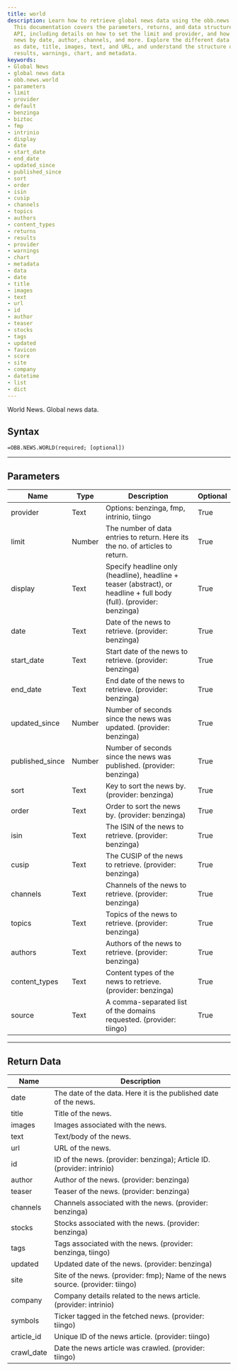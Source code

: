 ```yaml
---
title: world
description: Learn how to retrieve global news data using the obb.news.world API.
  This documentation covers the parameters, returns, and data structures used in the
  API, including details on how to set the limit and provider, and how to filter the
  news by date, author, channels, and more. Explore the different data fields such
  as date, title, images, text, and URL, and understand the structure of the returned
  results, warnings, chart, and metadata.
keywords: 
- Global News
- global news data
- obb.news.world
- parameters
- limit
- provider
- default
- benzinga
- biztoc
- fmp
- intrinio
- display
- date
- start_date
- end_date
- updated_since
- published_since
- sort
- order
- isin
- cusip
- channels
- topics
- authors
- content_types
- returns
- results
- provider
- warnings
- chart
- metadata
- data
- date
- title
- images
- text
- url
- id
- author
- teaser
- stocks
- tags
- updated
- favicon
- score
- site
- company
- datetime
- list
- dict
---
```


<!-- markdownlint-disable MD041 -->

World News. Global news data.

## Syntax

```excel wordwrap
=OBB.NEWS.WORLD(required; [optional])
```

---

## Parameters

| Name | Type | Description | Optional |
| ---- | ---- | ----------- | -------- |
| provider | Text | Options: benzinga, fmp, intrinio, tiingo | True |
| limit | Number | The number of data entries to return. Here its the no. of articles to return. | True |
| display | Text | Specify headline only (headline), headline + teaser (abstract), or headline + full body (full). (provider: benzinga) | True |
| date | Text | Date of the news to retrieve. (provider: benzinga) | True |
| start_date | Text | Start date of the news to retrieve. (provider: benzinga) | True |
| end_date | Text | End date of the news to retrieve. (provider: benzinga) | True |
| updated_since | Number | Number of seconds since the news was updated. (provider: benzinga) | True |
| published_since | Number | Number of seconds since the news was published. (provider: benzinga) | True |
| sort | Text | Key to sort the news by. (provider: benzinga) | True |
| order | Text | Order to sort the news by. (provider: benzinga) | True |
| isin | Text | The ISIN of the news to retrieve. (provider: benzinga) | True |
| cusip | Text | The CUSIP of the news to retrieve. (provider: benzinga) | True |
| channels | Text | Channels of the news to retrieve. (provider: benzinga) | True |
| topics | Text | Topics of the news to retrieve. (provider: benzinga) | True |
| authors | Text | Authors of the news to retrieve. (provider: benzinga) | True |
| content_types | Text | Content types of the news to retrieve. (provider: benzinga) | True |
| source | Text | A comma-separated list of the domains requested. (provider: tiingo) | True |

---

## Return Data

| Name | Description |
| ---- | ----------- |
| date | The date of the data. Here it is the published date of the news.  |
| title | Title of the news.  |
| images | Images associated with the news.  |
| text | Text/body of the news.  |
| url | URL of the news.  |
| id | ID of the news. (provider: benzinga);     Article ID. (provider: intrinio) |
| author | Author of the news. (provider: benzinga) |
| teaser | Teaser of the news. (provider: benzinga) |
| channels | Channels associated with the news. (provider: benzinga) |
| stocks | Stocks associated with the news. (provider: benzinga) |
| tags | Tags associated with the news. (provider: benzinga, tiingo) |
| updated | Updated date of the news. (provider: benzinga) |
| site | Site of the news. (provider: fmp);     Name of the news source. (provider: tiingo) |
| company | Company details related to the news article. (provider: intrinio) |
| symbols | Ticker tagged in the fetched news. (provider: tiingo) |
| article_id | Unique ID of the news article. (provider: tiingo) |
| crawl_date | Date the news article was crawled. (provider: tiingo) |
